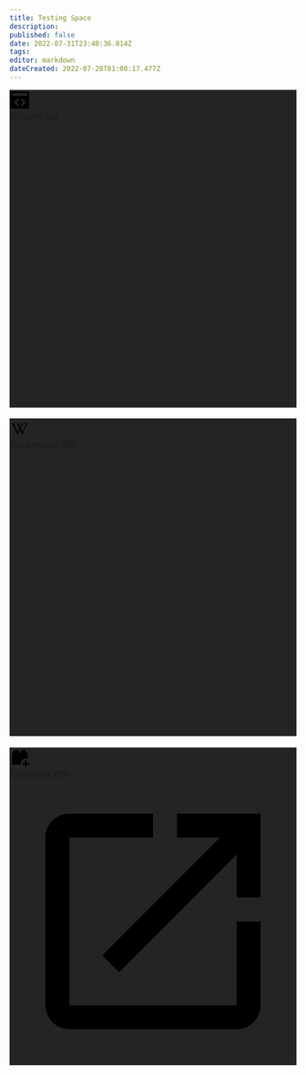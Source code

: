 ```yaml
---
title: Testing Space
description: 
published: false
date: 2022-07-31T23:40:36.814Z
tags: 
editor: markdown
dateCreated: 2022-07-28T01:00:17.477Z
---
```


<div class="elevation-3 link d-flex align-stretch v-sheet theme--dark rounded" style="background-color:#242424;border-color:#242424;"><a tabindex="0" href="https://extensions.streamer.bot" target="_blank" rel="noopener" class="v-list-item v-list-item--link v-list-item--two-line theme--dark"><div class="v-list-item__action"><span aria-hidden="true" class="v-icon notranslate theme--dark" style="font-size:36px;height:36px;width:36px;"><svg xmlns="http://www.w3.org/2000/svg" viewBox="0 0 24 24" role="img" aria-hidden="true" class="v-icon__svg" style="font-size:36px;height:36px;width:36px;"><path d="M21 2H3a2 2 0 0 0-2 2v16a2 2 0 0 0 2 2h18a2 2 0 0 0 2-2V4a2 2 0 0 0-2-2M11 17.5L9.5 19L5 14.5L9.5 10l1.5 1.5l-3 3l3 3m3.5 1.5L13 17.5l3-3l-3-3l1.5-1.5l4.5 4.5l-4.5 4.5M21 7H3V4h18v3Z"></path></svg></span></div> <div class="v-list-item__content"><div class="v-list-item__title d-flex align-center"><span class="text-h5 font-weight-bold">Streamer.bot</span></div> <!----></div> <div class="v-list-item__action"><span aria-hidden="true" class="v-icon notranslate ml-2 text--secondary theme--dark"><svg xmlns="http://www.w3.org/2000/svg" viewBox="0 0 24 24" role="img" aria-hidden="true" class="v-icon__svg"><path d=""></path></svg></span></div></a></div>

####

<div class="elevation-3 link d-flex align-stretch v-sheet theme--dark rounded" style="background-color:#242424;border-color:#242424;"><a tabindex="0" href="https://extensions.streamer.bot" target="_blank" rel="noopener" class="v-list-item v-list-item--link v-list-item--two-line theme--dark"><div class="v-list-item__action"><span aria-hidden="true" class="v-icon notranslate theme--dark" style="font-size:36px;height:36px;width:36px;"><svg xmlns="http://www.w3.org/2000/svg" viewBox="0 0 24 24" role="img" aria-hidden="true" class="v-icon__svg" style="font-size:36px;height:36px;width:36px;"><path d="M12.081 12.932c-.78 1.611-1.849 3.792-2.379 4.776c-.513.896-.94.776-1.278.024c-1.172-2.77-3.58-7.625-4.712-10.347c-.209-.502-.367-.823-.516-.95c-.151-.125-.462-.2-.936-.227c-.174-.019-.26-.061-.26-.131v-.379l.043-.038c.771-.004 4.503 0 4.503 0l.042.038v.362c0 .1-.063.147-.188.147l-.47.024c-.403.026-.605.137-.605.365c0 .112.044.275.139.501c.902 2.206 4.017 8.772 4.017 8.772l.114.039l2.01-4.012l-.402-.89L9.82 8.285s-.265-.545-.357-.727c-.607-1.203-.593-1.265-1.206-1.347c-.173-.02-.261-.042-.261-.125v-.39l.05-.037h3.578l.095.03v.376c0 .088-.063.125-.189.125l-.257.039c-.66.051-.551.318-.113 1.186l1.319 2.712l1.465-2.922c.244-.533.194-.668.093-.789c-.058-.07-.255-.185-.677-.2l-.168-.018a.191.191 0 0 1-.121-.043a.125.125 0 0 1-.056-.107v-.357l.051-.037c1.04-.007 3.371 0 3.371 0l.05.037v.364c0 .101-.05.148-.161.148c-.539.024-.652.079-.854.366c-.1.154-.313.49-.538.865l-1.919 3.563l-.054.112l2.328 4.763l.142.041l3.665-8.704c.129-.352.107-.602-.053-.746c-.165-.144-.289-.228-.716-.246l-.35-.014a.211.211 0 0 1-.127-.037a.128.128 0 0 1-.06-.1v-.361l.049-.038h4.137l.034.038v.364c0 .1-.062.15-.174.15c-.541.024-.94.15-1.203.351c-.263.213-.465.514-.614.89c0 0-3.371 7.72-4.524 10.289c-.438.84-.878.765-1.253-.026c-.477-.977-1.478-3.156-2.206-4.761l.045-.03z"></path></svg></span></div> <div class="v-list-item__content"><div class="v-list-item__title d-flex align-center"><span class="text-h5 font-weight-bold">Streamer.bot Wiki</span></div> <!----></div> <div class="v-list-item__action"><span aria-hidden="true" class="v-icon notranslate ml-2 text--secondary theme--dark"><svg xmlns="http://www.w3.org/2000/svg" viewBox="0 0 24 24" role="img" aria-hidden="true" class="v-icon__svg"><path d=""></path></svg></span></div></a></div>

####

<div class="elevation-3 link d-flex align-stretch v-sheet theme--dark rounded" style="background-color:#242424;border-color:#242424;"><a tabindex="0" href="https://extensions.streamer.bot" target="_blank" rel="noopener" class="v-list-item v-list-item--link v-list-item--two-line theme--dark"><div class="v-list-item__action"><span aria-hidden="true" class="v-icon notranslate theme--dark" style="font-size:36px;height:36px;width:36px;"><svg xmlns="http://www.w3.org/2000/svg" viewBox="0 0 24 24" role="img" aria-hidden="true" class="v-icon__svg" style="font-size:36px;height:36px;width:36px;"><path d="M19 6V5A2 2 0 0 0 17 3H15A2 2 0 0 0 13 5V6H11V5A2 2 0 0 0 9 3H7A2 2 0 0 0 5 5V6H3V20H13.09A5.47 5.47 0 0 1 13 19A6 6 0 0 1 21 13.34V6M20 15V18H23V20H20V23H18V20H15V18H18V15Z"></path></svg></span></div> <div class="v-list-item__content"><div class="v-list-item__title d-flex align-center"><span class="text-h5 font-weight-bold">Extensions Wiki</span></div> <!----></div> <div class="v-list-item__action"><span aria-hidden="true" class="v-icon notranslate ml-2 text--secondary theme--dark"><svg xmlns="http://www.w3.org/2000/svg" viewBox="0 0 24 24" role="img" aria-hidden="true" class="v-icon__svg"><path d="M14,3V5H17.59L7.76,14.83L9.17,16.24L19,6.41V10H21V3M19,19H5V5H12V3H5C3.89,3 3,3.89 3,5V19A2,2 0 0,0 5,21H19A2,2 0 0,0 21,19V12H19V19Z"></path></svg></span></div></a></div>

####
